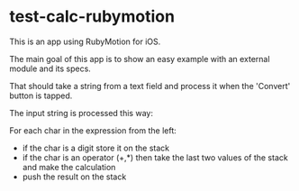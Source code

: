 test-calc-rubymotion
====================

This is an app using RubyMotion for iOS. 

The main goal of this app is to show an easy example with an external module and its specs.

That should take a string from a text field and process it when the 'Convert' button is tapped.

The input string is processed this way:

For each char in the expression from the left:
- if the char is a digit store it on the stack
- if the char is an operator (+,*) then take the last two values of the stack and make the calculation
- push the result on the stack



